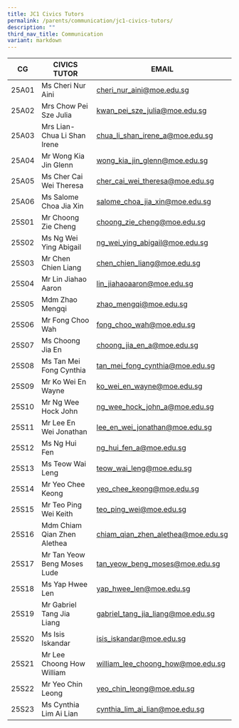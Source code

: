 ```yaml
---
title: JC1 Civics Tutors
permalink: /parents/communication/jc1-civics-tutors/
description: ""
third_nav_title: Communication
variant: markdown
---
```

| CG | CIVICS TUTOR | EMAIL |
| -------- | -------- | -------- |
| 25A01 | Ms Cheri Nur Aini | cheri_nur_aini@moe.edu.sg |
| 25A02 | Mrs Chow Pei Sze Julia | kwan_pei_sze_julia@moe.edu.sg |
| 25A03 | Mrs Lian-Chua Li Shan Irene | chua_li_shan_irene_a@moe.edu.sg |
| 25A04 | Mr Wong Kia Jin Glenn | wong_kia_jin_glenn@moe.edu.sg |
| 25A05 | Ms Cher Cai Wei Theresa | cher_cai_wei_theresa@moe.edu.sg |
| 25A06 | Ms Salome Choa Jia Xin | salome_choa_jia_xin@moe.edu.sg |
| 25S01 | Mr Choong Zie Cheng | choong_zie_cheng@moe.edu.sg |
| 25S02 | Ms Ng Wei Ying Abigail | ng_wei_ying_abigail@moe.edu.sg |
| 25S03 | Mr Chen Chien Liang | chen_chien_liang@moe.edu.sg |
| 25S04 | Mr Lin Jiahao Aaron | lin_jiahaoaaron@moe.edu.sg |
| 25S05 | Mdm Zhao Mengqi | zhao_mengqi@moe.edu.sg |
| 25S06 | Mr Fong Choo Wah | fong_choo_wah@moe.edu.sg |
| 25S07 | Ms Choong Jia En | choong_jia_en_a@moe.edu.sg |
| 25S08 | Ms Tan Mei Fong Cynthia | tan_mei_fong_cynthia@moe.edu.sg |
| 25S09 | Mr Ko Wei En Wayne | ko_wei_en_wayne@moe.edu.sg |
| 25S10 | Mr Ng Wee Hock John | ng_wee_hock_john_a@moe.edu.sg |
| 25S11 | Mr Lee En Wei Jonathan | lee_en_wei_jonathan@moe.edu.sg |
| 25S12 | Ms Ng Hui Fen | ng_hui_fen_a@moe.edu.sg |
| 25S13 | Ms Teow Wai Leng | teow_wai_leng@moe.edu.sg |
| 25S14 | Mr Yeo Chee Keong | yeo_chee_keong@moe.edu.sg |
| 25S15 | Mr Teo Ping Wei Keith | teo_ping_wei@moe.edu.sg |
| 25S16 | Mdm Chiam Qian Zhen Alethea | chiam_qian_zhen_alethea@moe.edu.sg |
| 25S17 | Mr Tan Yeow Beng Moses Lude | tan_yeow_beng_moses@moe.edu.sg |
| 25S18 | Ms Yap Hwee Len | yap_hwee_len@moe.edu.sg |
| 25S19 | Mr Gabriel Tang Jia Liang | gabriel_tang_jia_liang@moe.edu.sg |
| 25S20 | Ms Isis Iskandar | isis_iskandar@moe.edu.sg |
| 25S21 | Mr Lee Choong How William | william_lee_choong_how@moe.edu.sg |
| 25S22 | Mr Yeo Chin Leong | yeo_chin_leong@moe.edu.sg |
| 25S23 | Ms Cynthia Lim Ai Lian | cynthia_lim_ai_lian@moe.edu.sg |